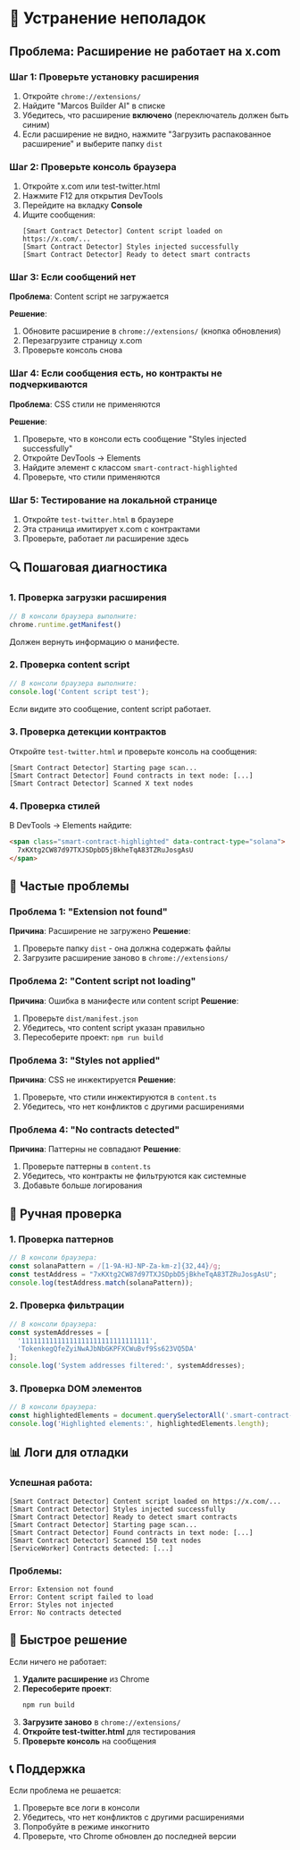 # 🔧 Устранение неполадок

## Проблема: Расширение не работает на x.com

### Шаг 1: Проверьте установку расширения

1. Откройте `chrome://extensions/`
2. Найдите "Marcos Builder AI" в списке
3. Убедитесь, что расширение **включено** (переключатель должен быть синим)
4. Если расширение не видно, нажмите "Загрузить распакованное расширение" и выберите папку `dist`

### Шаг 2: Проверьте консоль браузера

1. Откройте x.com или test-twitter.html
2. Нажмите F12 для открытия DevTools
3. Перейдите на вкладку **Console**
4. Ищите сообщения:
   ```
   [Smart Contract Detector] Content script loaded on https://x.com/...
   [Smart Contract Detector] Styles injected successfully
   [Smart Contract Detector] Ready to detect smart contracts
   ```

### Шаг 3: Если сообщений нет

**Проблема**: Content script не загружается

**Решение**:
1. Обновите расширение в `chrome://extensions/` (кнопка обновления)
2. Перезагрузите страницу x.com
3. Проверьте консоль снова

### Шаг 4: Если сообщения есть, но контракты не подчеркиваются

**Проблема**: CSS стили не применяются

**Решение**:
1. Проверьте, что в консоли есть сообщение "Styles injected successfully"
2. Откройте DevTools → Elements
3. Найдите элемент с классом `smart-contract-highlighted`
4. Проверьте, что стили применяются

### Шаг 5: Тестирование на локальной странице

1. Откройте `test-twitter.html` в браузере
2. Эта страница имитирует x.com с контрактами
3. Проверьте, работает ли расширение здесь

## 🔍 Пошаговая диагностика

### 1. Проверка загрузки расширения

```javascript
// В консоли браузера выполните:
chrome.runtime.getManifest()
```

Должен вернуть информацию о манифесте.

### 2. Проверка content script

```javascript
// В консоли браузера выполните:
console.log('Content script test');
```

Если видите это сообщение, content script работает.

### 3. Проверка детекции контрактов

Откройте `test-twitter.html` и проверьте консоль на сообщения:
```
[Smart Contract Detector] Starting page scan...
[Smart Contract Detector] Found contracts in text node: [...]
[Smart Contract Detector] Scanned X text nodes
```

### 4. Проверка стилей

В DevTools → Elements найдите:
```html
<span class="smart-contract-highlighted" data-contract-type="solana">
  7xKXtg2CW87d97TXJSDpbD5jBkheTqA83TZRuJosgAsU
</span>
```

## 🐛 Частые проблемы

### Проблема 1: "Extension not found"

**Причина**: Расширение не загружено
**Решение**: 
1. Проверьте папку `dist` - она должна содержать файлы
2. Загрузите расширение заново в `chrome://extensions/`

### Проблема 2: "Content script not loading"

**Причина**: Ошибка в манифесте или content script
**Решение**:
1. Проверьте `dist/manifest.json`
2. Убедитесь, что content script указан правильно
3. Пересоберите проект: `npm run build`

### Проблема 3: "Styles not applied"

**Причина**: CSS не инжектируется
**Решение**:
1. Проверьте, что стили инжектируются в `content.ts`
2. Убедитесь, что нет конфликтов с другими расширениями

### Проблема 4: "No contracts detected"

**Причина**: Паттерны не совпадают
**Решение**:
1. Проверьте паттерны в `content.ts`
2. Убедитесь, что контракты не фильтруются как системные
3. Добавьте больше логирования

## 🔧 Ручная проверка

### 1. Проверка паттернов

```javascript
// В консоли браузера:
const solanaPattern = /[1-9A-HJ-NP-Za-km-z]{32,44}/g;
const testAddress = "7xKXtg2CW87d97TXJSDpbD5jBkheTqA83TZRuJosgAsU";
console.log(testAddress.match(solanaPattern));
```

### 2. Проверка фильтрации

```javascript
// В консоли браузера:
const systemAddresses = [
  '11111111111111111111111111111111',
  'TokenkegQfeZyiNwAJbNbGKPFXCWuBvf9Ss623VQ5DA'
];
console.log('System addresses filtered:', systemAddresses);
```

### 3. Проверка DOM элементов

```javascript
// В консоли браузера:
const highlightedElements = document.querySelectorAll('.smart-contract-highlighted');
console.log('Highlighted elements:', highlightedElements.length);
```

## 📊 Логи для отладки

### Успешная работа:
```
[Smart Contract Detector] Content script loaded on https://x.com/...
[Smart Contract Detector] Styles injected successfully
[Smart Contract Detector] Ready to detect smart contracts
[Smart Contract Detector] Starting page scan...
[Smart Contract Detector] Found contracts in text node: [...]
[Smart Contract Detector] Scanned 150 text nodes
[ServiceWorker] Contracts detected: [...]
```

### Проблемы:
```
Error: Extension not found
Error: Content script failed to load
Error: Styles not injected
Error: No contracts detected
```

## 🚀 Быстрое решение

Если ничего не работает:

1. **Удалите расширение** из Chrome
2. **Пересоберите проект**:
   ```bash
   npm run build
   ```
3. **Загрузите заново** в `chrome://extensions/`
4. **Откройте test-twitter.html** для тестирования
5. **Проверьте консоль** на сообщения

## 📞 Поддержка

Если проблема не решается:

1. Проверьте все логи в консоли
2. Убедитесь, что нет конфликтов с другими расширениями
3. Попробуйте в режиме инкогнито
4. Проверьте, что Chrome обновлен до последней версии 